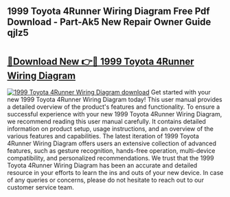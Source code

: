 ## 1999 Toyota 4Runner Wiring Diagram Free Pdf Download - Part-Ak5 New Repair Owner Guide qjlz5

# <h2><a href="http://dfqiz1c.blite.top/?on=1999+Toyota+4Runner+Wiring+Diagram">🔗Download New 👉🔴 1999 Toyota 4Runner Wiring Diagram</a></h2>

[![1999 Toyota 4Runner Wiring Diagram download](https://i.imgur.com/lujVjoI.png)](http://dfqiz1c.blite.top/?on=1999+Toyota+4Runner+Wiring+Diagram)
Get started with your new 1999 Toyota 4Runner Wiring Diagram today! This user manual provides a detailed overview of the product's features and functionality. To ensure a successful experience with your new 1999 Toyota 4Runner Wiring Diagram, we recommend reading this user manual carefully. It contains detailed information on product setup, usage instructions, and an overview of the various features and capabilities. The latest iteration of 1999 Toyota 4Runner Wiring Diagram offers users an extensive collection of advanced features, such as gesture recognition, hands-free operation, multi-device compatibility, and personalized recommendations. We trust that the 1999 Toyota 4Runner Wiring Diagram has been an accurate and detailed resource in your efforts to learn the ins and outs of your new device. In case of any queries or concerns, please do not hesitate to reach out to our customer service team.
